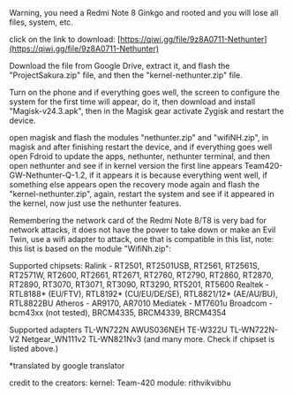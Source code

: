 Warning, you need a Redmi Note 8 Ginkgo and rooted and you will lose all files, system, etc.

click on the link to download: [https://qiwi.gg/file/9z8A0711-Nethunter](https://qiwi.gg/file/9z8A0711-Nethunter)

Download the file from Google Drive, extract it, and flash the "ProjectSakura.zip" file, and then the "kernel-nethunter.zip" file.

Turn on the phone and if everything goes well, the screen to configure the system for the first time will appear, do it, then download and install "Magisk-v24.3.apk", then in the Magisk gear activate Zygisk and restart the device.

open magisk and flash the modules "nethunter.zip" and "wifiNH.zip", in magisk and after finishing restart the device, and if everything goes well open Fdroid to update the apps, nethunter, nethunter terminal,
and then open nethunter and see if in kernel version the first line appears Team420-GW-Nethunter-Q-1.2, if it appears it is because everything went well, if something else appears open the recovery mode again and flash the "kernel-nethunter.zip",
again, restart the system and see if it appeared in the kernel, now just use the nethunter features.

Remembering the network card of the Redmi Note 8/T8 is very bad for network attacks, it does not have the power to take down or make an Evil Twin, use a wifi adapter to attack, one that is compatible in this list, note: this list is based on the module "WifiNh.zip":

Supported chipsets:
Ralink - RT2501, RT2501USB, RT2561, RT2561S, RT2571W, RT2600, RT2661, RT2671, RT2760, RT2790, RT2860, RT2870, RT2890, RT3070, RT3071, RT3090, RT3290, RT5201, RT5600
Realtek - RTL8188* (EU/FTV), RTL8192* (CU/EU/DE/SE), RTL8821/12* (AE/AU/BU), RTL8822BU
Atheros - AR9170, AR7010
Mediatek - MT7601u
Broadcom - bcm43xx (not tested), BRCM4335, BRCM4339, BRCM4354

Supported adapters
TL-WN722N
AWUS036NEH
TE-W322U
TL-WN722N-V2
Netgear_WN111v2
TL-WN821Nv3
(and many more. Check if chipset is listed above.)

*translated by google translator

credit to the creators:
kernel: Team-420
module: rithvikvibhu
